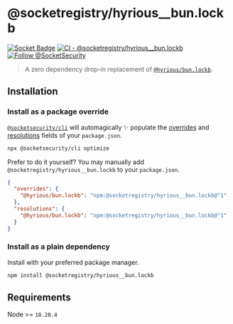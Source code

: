 # @socketregistry/hyrious\_\_bun.lockb

[![Socket Badge](https://socket.dev/api/badge/npm/package/@socketregistry/hyrious__bun.lockb)](https://socket.dev/npm/package/@socketregistry/hyrious__bun.lockb)
[![CI - @socketregistry/hyrious__bun.lockb](https://github.com/SocketDev/socket-registry-js/actions/workflows/test.yml/badge.svg)](https://github.com/SocketDev/socket-registry-js/actions/workflows/test.yml)
[![Follow @SocketSecurity](https://img.shields.io/twitter/follow/SocketSecurity?style=social)](https://twitter.com/SocketSecurity)

> A zero dependency drop-in replacement of
> [`@hyrious/bun.lockb`](https://www.npmjs.com/package/@hyrious/bun.lockb).

## Installation

### Install as a package override

[`@socketsecurity/cli`](https://www.npmjs.com/package/@socketsecurity/cli) will
automagically :sparkles: populate the
[overrides](https://docs.npmjs.com/cli/v9/configuring-npm/package-json#overrides)
and [resolutions](https://yarnpkg.com/configuration/manifest#resolutions) fields
of your `package.json`.

```sh
npx @socketsecurity/cli optimize
```

Prefer to do it yourself? You may manually add
`@socketregistry/hyrious__bun.lockb` to your `package.json`.

```json
{
  "overrides": {
    "@hyrious/bun.lockb": "npm:@socketregistry/hyrious__bun.lockb@^1"
  },
  "resolutions": {
    "@hyrious/bun.lockb": "npm:@socketregistry/hyrious__bun.lockb@^1"
  }
}
```

### Install as a plain dependency

Install with your preferred package manager.

```sh
npm install @socketregistry/hyrious__bun.lockb
```

## Requirements

Node >= `18.20.4`
